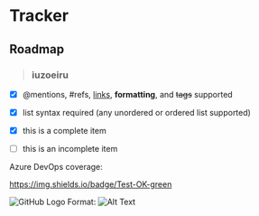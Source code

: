 # Tracker 



## Roadmap 


> ### iuzoeiru
- [x] @mentions, #refs, [links](), **formatting**, and <del>tags</del> supported
- [x] list syntax required (any unordered or ordered list supported)
- [x] this is a complete item
- [ ] this is an incomplete item


Azure DevOps coverage:

https://img.shields.io/badge/Test-OK-green


![GitHub Logo](https://img.shields.io/badge/Test-OK-green)
Format: ![Alt Text](url)
